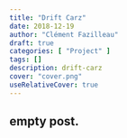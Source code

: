 ```yaml
---
title: "Drift Carz"
date: 2018-12-19
author: "Clément Fazilleau"
draft: true
categories: [ "Project" ]
tags: []
description: drift-carz
cover: "cover.png"
useRelativeCover: true
---
```


## empty post.